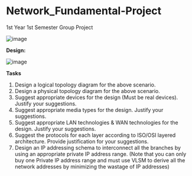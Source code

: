 # Network_Fundamental-Project
1st Year 1st Semester Group Project

![image](https://github.com/chanika20/Network_Fundamental-Project/assets/76622577/9729fcfc-df88-4bff-be2f-6bb6fab05386)

**Design:**



![image](https://github.com/chanika20/Network_Fundamental-Project/assets/76622577/c49aaff6-d9b1-4f3c-b0c9-3154dcde2c70)

**Tasks**
1. Design a logical topology diagram for the above scenario.
2. Design a physical topology diagram for the above scenario.
3. Suggest appropriate devices for the design (Must be real devices). Justify your 
suggestions.
4. Suggest appropriate media types for the design. Justify your suggestions.
5. Suggest appropriate LAN technologies & WAN technologies for the design. Justify 
your suggestions.
6. Suggest the protocols for each layer according to ISO/OSI layered architecture. Provide 
justification for your suggestions.
7. Design an IP addressing schema to interconnect all the branches by using an appropriate 
private IP address range. (Note that you can only buy one Private IP address range and 
must use VLSM to derive all the network addresses by minimizing the wastage of IP 
addresses)
